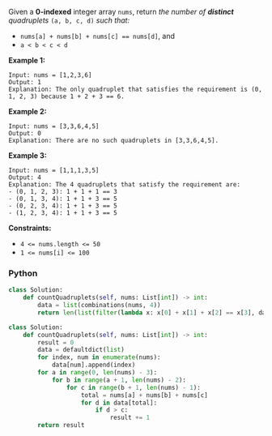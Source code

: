 Given a  **0-indexed**  integer array  `nums`, return  _the number of  **distinct**  quadruplets_  `(a, b, c, d)`  _such that:_

-   `nums[a] + nums[b] + nums[c] == nums[d]`, and
-   `a < b < c < d`

**Example 1:**
```
Input: nums = [1,2,3,6]
Output: 1
Explanation: The only quadruplet that satisfies the requirement is (0, 1, 2, 3) because 1 + 2 + 3 == 6.
```

**Example 2:**
```
Input: nums = [3,3,6,4,5]
Output: 0
Explanation: There are no such quadruplets in [3,3,6,4,5].
```

**Example 3:**
```
Input: nums = [1,1,1,3,5]
Output: 4
Explanation: The 4 quadruplets that satisfy the requirement are:
- (0, 1, 2, 3): 1 + 1 + 1 == 3
- (0, 1, 3, 4): 1 + 1 + 3 == 5
- (0, 2, 3, 4): 1 + 1 + 3 == 5
- (1, 2, 3, 4): 1 + 1 + 3 == 5
```

**Constraints:**

-   `4 <= nums.length <= 50`
-   `1 <= nums[i] <= 100`


### Python
```python
class Solution:
    def countQuadruplets(self, nums: List[int]) -> int:
        data = list(combinations(nums, 4))
        return len(list(filter(lambda x: x[0] + x[1] + x[2] == x[3], data)))
```

```python
class Solution:
    def countQuadruplets(self, nums: List[int]) -> int:
        result = 0
        data = defaultdict(list)
        for index, num in enumerate(nums):
            data[num].append(index)
        for a in range(0, len(nums) - 3):
            for b in range(a + 1, len(nums) - 2):
                for c in range(b + 1, len(nums) - 1):
                    total = nums[a] + nums[b] + nums[c]
                    for d in data[total]:
                        if d > c:
                            result += 1
        return result
```
